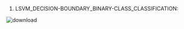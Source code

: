 1. LSVM_DECISION-BOUNDARY_BINARY-CLASS_CLASSIFICATION:

![download](https://user-images.githubusercontent.com/61268484/84975412-3e0d1980-b0b0-11ea-9069-ae11cbeb00de.png)

